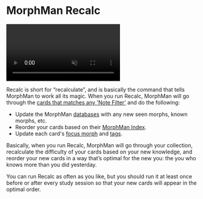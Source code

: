 # MorphMan Recalc

<video autoplay loop muted controls>
    <source src="../../img/recalc.mp4" type="video/mp4">
</video>

Recalc is short for “recalculate”, and is basically the command that tells MorphMan to work all its
magic. When you run Recalc, MorphMan will go through
the [cards that matches any 'Note Filter'](../setup/preferences/note-filter.md) and do the following:

* Update the MorphMan [databases](../glossary.md#database-db) with any new seen morphs, known morphs, etc.
* Reorder your cards based on their [MorphMan Index](../glossary.md#morphman-index-mmi).
* Update each card's [focus morph](../setup/preferences/extra-fields.md) and [tags](../setup/preferences/tags.md).

Basically, when you run Recalc, MorphMan will go through your collection, recalculate
the difficulty of your cards based on your new knowledge, and reorder your new cards in a way that’s optimal for the new
you: the you who knows more than you did yesterday.

You can run Recalc as often as you like, but you should run it at least once before or after every study session so that your
new cards will appear in the optimal order.



